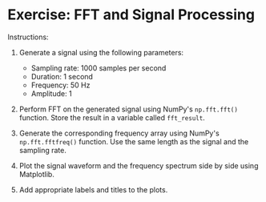 # Exercise: FFT and Signal Processing
Instructions:
1. Generate a signal using the following parameters:
   - Sampling rate: 1000 samples per second
   - Duration: 1 second
   - Frequency: 50 Hz
   - Amplitude: 1

2. Perform FFT on the generated signal using NumPy's `np.fft.fft()` function. Store the result in a variable called `fft_result`.

3. Generate the corresponding frequency array using NumPy's `np.fft.fftfreq()` function. Use the same length as the signal and the sampling rate.

4. Plot the signal waveform and the frequency spectrum side by side using Matplotlib.

5. Add appropriate labels and titles to the plots.




